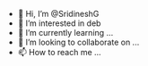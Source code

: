 - 👋 Hi, I’m @SridineshG
- 👀 I’m interested in deb
- 🌱 I’m currently learning ...
- 💞️ I’m looking to collaborate on ...
- 📫 How to reach me ...

<!---
SridineshG/SridineshG is a ✨ special ✨ repository because its `README.md` (this file) appears on your GitHub profile.
You can click the Preview link to take a look at your changes.
--->
